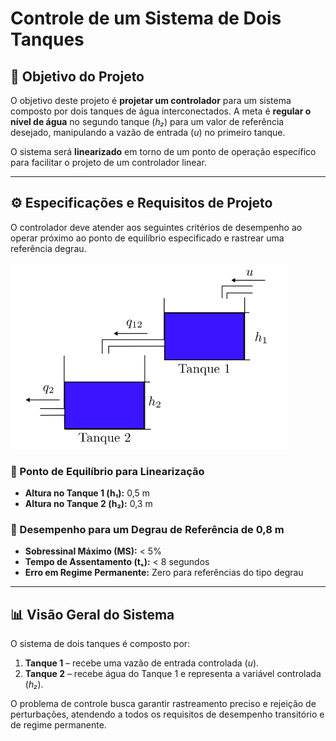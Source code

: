 # Controle de um Sistema de Dois Tanques

## 📌 Objetivo do Projeto

O objetivo deste projeto é **projetar um controlador** para um sistema composto por dois tanques de água interconectados. A meta é **regular o nível de água** no segundo tanque (*h₂*) para um valor de referência desejado, manipulando a vazão de entrada (*u*) no primeiro tanque.

O sistema será **linearizado** em torno de um ponto de operação específico para facilitar o projeto de um controlador linear.

---

## ⚙️ Especificações e Requisitos de Projeto

O controlador deve atender aos seguintes critérios de desempenho ao operar próximo ao ponto de equilíbrio especificado e rastrear uma referência degrau.

![Tanks System](ref/image.png)

### 🔹 Ponto de Equilíbrio para Linearização
- **Altura no Tanque 1 (h₁):** 0,5 m  
- **Altura no Tanque 2 (h₂):** 0,3 m

### 🔹 Desempenho para um Degrau de Referência de 0,8 m
- **Sobressinal Máximo (MS):** < 5%  
- **Tempo de Assentamento (tₛ):** < 8 segundos  
- **Erro em Regime Permanente:** Zero para referências do tipo degrau

---

## 📊 Visão Geral do Sistema

O sistema de dois tanques é composto por:
1. **Tanque 1** – recebe uma vazão de entrada controlada (*u*).  
2. **Tanque 2** – recebe água do Tanque 1 e representa a variável controlada (*h₂*).  

O problema de controle busca garantir rastreamento preciso e rejeição de perturbações, atendendo a todos os requisitos de desempenho transitório e de regime permanente.

